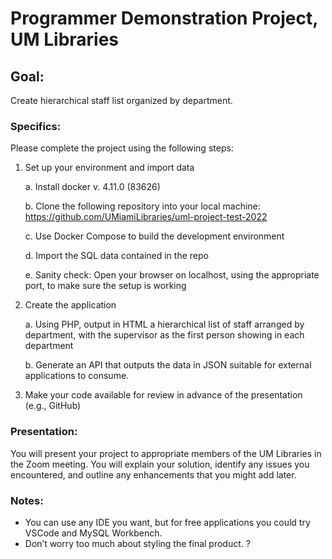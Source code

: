 # Programmer Demonstration Project, UM Libraries

## Goal:  
Create hierarchical staff list organized by department.

### Specifics:  
Please complete the project using the following steps:
1. Set up your environment and import data

   a. Install docker v. 4.11.0 (83626)

   b. Clone the following repository into your local machine:
   https://github.com/UMiamiLibraries/uml-project-test-2022
   
   c. Use Docker Compose to build the development environment
   
   d. Import the SQL data contained in the repo
   
   e. Sanity check:  Open your browser on localhost, using the appropriate port, to make sure the setup is working
2. Create the application
   
   a. Using PHP, output in HTML a hierarchical list of staff arranged by 
department, with the supervisor as the first person showing in each 
department

      b. Generate an API that outputs the data in JSON suitable for external
      applications to consume.
3. Make your code available for review in advance of the presentation (e.g., GitHub)
### Presentation:  
You will present your project to appropriate members of the UM
   Libraries in the Zoom meeting.  You will explain your solution, identify any issues
   you encountered, and outline any enhancements that you might add later.  
### Notes:  
   - You can use any IDE you want, but for free applications you could try VSCode
   and MySQL Workbench.
   - Don’t worry too much about styling the final product.
   ?
